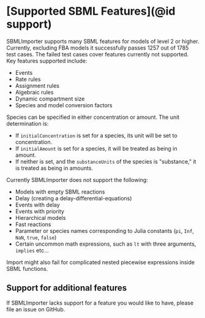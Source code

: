 # [Supported SBML Features](@id support)

SBMLImporter supports many SBML features for models of level 2 or higher. Currently, excluding FBA models it successfully passes 1257 out of 1785 test cases. The failed test cases cover features currently not supported. Key features supported include:

- Events
- Rate rules
- Assignment rules
- Algebraic rules
- Dynamic compartment size
- Species and model conversion factors

Species can be specified in either concentration or amount. The unit determination is:

- If `initialConcentration` is set for a species, its unit will be set to concentration.
- If `initialAmount` is set for a species, it will be treated as being in amount.
- If neither is set, and the `substanceUnits` of the species is "substance," it is treated as being in amounts.

Currently SBMLImporter does not support the following:

* Models with empty SBML reactions
* Delay (creating a delay-differential-equations)
* Events with delay
* Events with priority
* Hierarchical models
* Fast reactions
* Parameter or species names corresponding to Julia constants (`pi`, `Inf`, `NaN`, `true`, `false`)
* Certain uncommon math expressions, such as `lt` with three arguments, `implies` etc...

Import might also fail for complicated nested piecewise expressions inside SBML functions.

## Support for additional features

If SBMLImporter lacks support for a feature you would like to have, please file an issue on GitHub.

